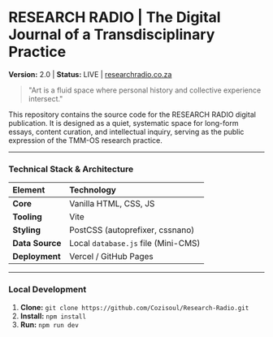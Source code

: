 # RESEARCH RADIO | The Digital Journal of a Transdisciplinary Practice
**Version:** 2.0 | **Status:** LIVE | [researchradio.co.za](https://researchradio.co.za)

> "Art is a fluid space where personal history and collective experience intersect."

This repository contains the source code for the RESEARCH RADIO digital publication. It is designed as a quiet, systematic space for long-form essays, content curation, and intellectual inquiry, serving as the public expression of the TMM-OS research practice.

---

### **Technical Stack & Architecture**

| Element | Technology |
| :--- | :--- |
| **Core** | Vanilla HTML, CSS, JS |
| **Tooling** | Vite |
| **Styling** | PostCSS (autoprefixer, cssnano) |
| **Data Source** | Local `database.js` file (Mini-CMS) |
| **Deployment** | Vercel / GitHub Pages |

---

### **Local Development**

1.  **Clone:** `git clone https://github.com/Cozisoul/Research-Radio.git`
2.  **Install:** `npm install`
3.  **Run:** `npm run dev`